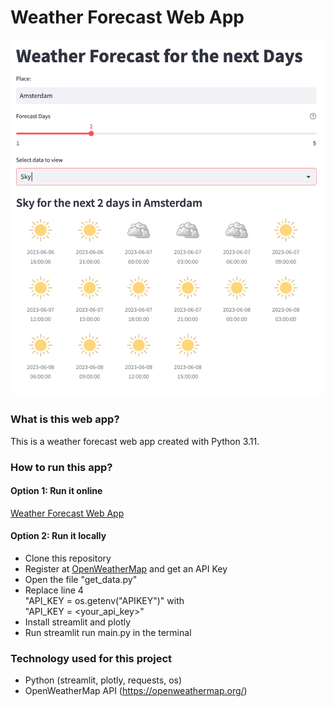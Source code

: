# Weather Forecast Web App

![Preview](AppPreview.png)

### What is this web app?
This is a weather forecast web app created with Python 3.11.

### How to run this app?

#### Option 1: Run it online

[Weather Forecast Web App]()

#### Option 2: Run it locally

- Clone this repository
- Register at [OpenWeatherMap](https://openweathermap.org/) and get an API Key
- Open the file "get_data.py"
- Replace line 4 <br> 
                "API_KEY = os.getenv("APIKEY")" with<br>
                "API_KEY = <your_api_key>"
- Install streamlit and plotly
- Run streamlit run main.py in the terminal



### Technology used for this project
- Python (streamlit, plotly, requests, os)
- OpenWeatherMap API (https://openweathermap.org/)